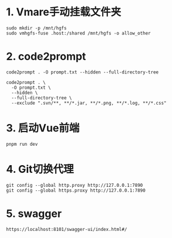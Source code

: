 # 1. Vmare手动挂载文件夹

```
sudo mkdir -p /mnt/hgfs
sudo vmhgfs-fuse .host:/shared /mnt/hgfs -o allow_other
```
# 2. code2prompt

```
code2prompt . -O prompt.txt --hidden --full-directory-tree
```

```
code2prompt . \
  -O prompt.txt \
  --hidden \
  --full-directory-tree \
  --exclude ".svn/**, **/*.jar, **/*.png, **/*.log, **/*.css"
```
# 3. 启动Vue前端

```
pnpm run dev
```

# 4. Git切换代理

```
git config --global http.proxy http://127.0.0.1:7890
git config --global https.proxy http://127.0.0.1:7890
```

# 5. swagger

```
https://localhost:8101/swagger-ui/index.html#/
```